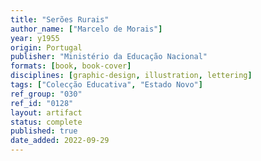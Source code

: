 ```yaml
---
title: "Serões Rurais"
author_name: ["Marcelo de Morais"]
year: y1955
origin: Portugal
publisher: "Ministério da Educação Nacional"
formats: [book, book-cover]
disciplines: [graphic-design, illustration, lettering]
tags: ["Colecção Educativa", "Estado Novo"]
ref_group: "030"
ref_id: "0128"
layout: artifact
status: complete
published: true
date_added: 2022-09-29
---
```

